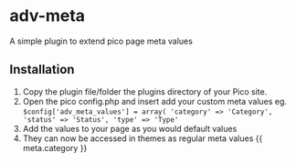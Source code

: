 adv-meta
========

A simple plugin to extend pico page meta values

Installation
-------------

1. Copy the plugin file/folder the plugins directory of your Pico site.
2. Open the pico config.php and insert add your custom meta values eg.
`$config['adv_meta_values'] = array(
    'category' => 'Category',
    'status' => 'Status',
    'type' => 'Type'`
3. Add the values to your page as you would default values
4. They can now be accessed in themes as regular meta values {{ meta.category }}

